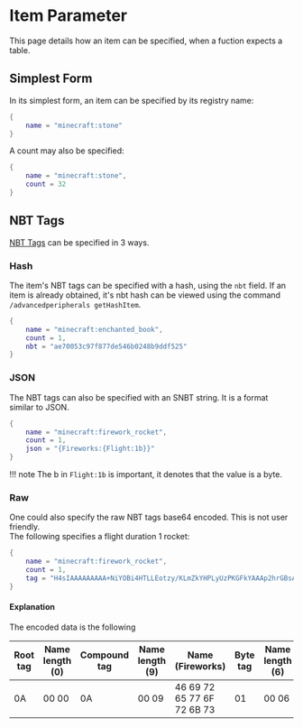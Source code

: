 # Item Parameter

This page details how an item can be specified, when a fuction expects a table.  


## Simplest Form

In its simplest form, an item can be specified by its registry name:

```lua
{
    name = "minecraft:stone"
}
```

A count may also be specified:

```lua
{
    name = "minecraft:stone",
    count = 32
}
```

## NBT Tags

[NBT Tags](https://minecraft.fandom.com/wiki/NBT_format) can be specified in 3 ways.

### Hash
The item's NBT tags can be specified with a hash, using the `nbt` field.
If an item is already obtained, it's nbt hash can be viewed using the command `/advancedperipherals getHashItem`.


```lua
{
    name = "minecraft:enchanted_book",
    count = 1,
    nbt = "ae70053c97f877de546b0248b9ddf525"
}
```

### JSON
The NBT tags can also be specified with an SNBT string. It is a format similar to JSON.

```lua
{
    name = "minecraft:firework_rocket",
    count = 1,
    json = "{Fireworks:{Flight:1b}}"
}
```

!!! note
    The b in `Flight:1b` is important, it denotes that the value is a byte.

### Raw
One could also specify the raw NBT tags base64 encoded. This is not user friendly.  
The following specifies a flight duration 1 rocket:

```lua
{
    name = "minecraft:firework_rocket",
    count = 1,
    tag = "H4sIAAAAAAAAA+NiYOBi4HTLLEotzy/KLmZkYHPLyUzPKGFkYAAAp2hrGBsAAAA="
}
```
#### Explanation
The encoded data is the following  

| Root tag | Name length (0) | Compound tag | Name length (9) | Name (Fireworks)           | Byte tag | Name length (6) | Name (Flight)     | Value (1) | Terminator | Terminator |
|----------|-----------------|--------------|-----------------|----------------------------|----------|-----------------|-------------------|-----------|------------|------------|
| 0A       | 00 00           | 0A           | 00 09           | 46 69 72 65 77 6F 72 6B 73 | 01       | 00 06           | 46 6C 69 67 68 74 | 01        | 00         | 00         |
